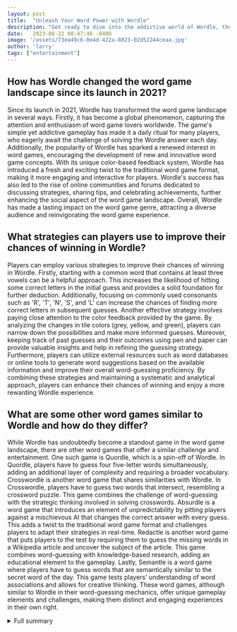 ```yaml
---
layout: post
title:  "Unleash Your Word Power with Wordle"
description: "Get ready to dive into the addictive world of Wordle, the word game that has taken the globe by storm. Discover how to improve your chances of winning, explore exciting spin-off games, and uncover the secrets of WordleBot. Prepare to unleash your word power and conquer the challenge!"
date:   2023-08-22 00:47:46 -0400
image: '/assets/73ea49c6-0e4d-422a-8023-02d52244ceaa.jpg'
author: 'larry'
tags: ["entertainment"]
---
```


## How has Wordle changed the word game landscape since its launch in 2021?
Since its launch in 2021, Wordle has transformed the word game landscape in several ways. Firstly, it has become a global phenomenon, capturing the attention and enthusiasm of word game lovers worldwide. The game's simple yet addictive gameplay has made it a daily ritual for many players, who eagerly await the challenge of solving the Wordle answer each day. Additionally, the popularity of Wordle has sparked a renewed interest in word games, encouraging the development of new and innovative word game concepts. With its unique color-based feedback system, Wordle has introduced a fresh and exciting twist to the traditional word game format, making it more engaging and interactive for players. Wordle's success has also led to the rise of online communities and forums dedicated to discussing strategies, sharing tips, and celebrating achievements, further enhancing the social aspect of the word game landscape. Overall, Wordle has made a lasting impact on the word game genre, attracting a diverse audience and reinvigorating the word game experience.

## What strategies can players use to improve their chances of winning in Wordle?
Players can employ various strategies to improve their chances of winning in Wordle. Firstly, starting with a common word that contains at least three vowels can be a helpful approach. This increases the likelihood of hitting some correct letters in the initial guess and provides a solid foundation for further deduction. Additionally, focusing on commonly used consonants such as 'R', 'T', 'N', 'S', and 'L' can increase the chances of finding more correct letters in subsequent guesses. Another effective strategy involves paying close attention to the color feedback provided by the game. By analyzing the changes in tile colors (grey, yellow, and green), players can narrow down the possibilities and make more informed guesses. Moreover, keeping track of past guesses and their outcomes using pen and paper can provide valuable insights and help in refining the guessing strategy. Furthermore, players can utilize external resources such as word databases or online tools to generate word suggestions based on the available information and improve their overall word-guessing proficiency. By combining these strategies and maintaining a systematic and analytical approach, players can enhance their chances of winning and enjoy a more rewarding Wordle experience.

## What are some other word games similar to Wordle and how do they differ?
While Wordle has undoubtedly become a standout game in the word game landscape, there are other word games that offer a similar challenge and entertainment. One such game is Quordle, which is a spin-off of Wordle. In Quordle, players have to guess four five-letter words simultaneously, adding an additional layer of complexity and requiring a broader vocabulary. Crosswordle is another word game that shares similarities with Wordle. In Crosswordle, players have to guess two words that intersect, resembling a crossword puzzle. This game combines the challenge of word-guessing with the strategic thinking involved in solving crosswords. Absurdle is a word game that introduces an element of unpredictability by pitting players against a mischievous AI that changes the correct answer with every guess. This adds a twist to the traditional word game format and challenges players to adapt their strategies in real-time. Redactle is another word game that puts players to the test by requiring them to guess the missing words in a Wikipedia article and uncover the subject of the article. This game combines word-guessing with knowledge-based research, adding an educational element to the gameplay. Lastly, Semantle is a word game where players have to guess words that are semantically similar to the secret word of the day. This game tests players' understanding of word associations and allows for creative thinking. These word games, although similar to Wordle in their word-guessing mechanics, offer unique gameplay elements and challenges, making them distinct and engaging experiences in their own right.


<details>
        <summary>Full summary</summary>
<p>Wordle has become a daily ritual for its fans across the globe. Launched in 2021, the word game soon became a viral trend. The craze surrounding the puzzle hasn't slowed down since then. Every day, people try their best to solve the Wordle answer, and if successful, they aren't shy about boasting their vocabulary and puzzle-solving skills.</p>
<p>The word puzzle requires the player to guess the correct five-letter word of the day in six tries. The first guess is the hardest, but there's a trick to tackle it. One strategy is to come up with a word comprising the most number of vowels. By submitting the guessed word by hitting 'enter' on the Wordle keypad, the player can notice the color of the tiles change. Grey tiles depict letters that do not appear in the word, yellow tiles show that the letter is right but placed on the wrong tile, and green tiles indicate the right letter in the correct spot.</p>
<p>To improve their chances of winning, players must remember the limited number of tries Wordle offers. Choosing a common word with at least three vowels is a good way to start. Words like 'saute', 'adios', 'aisle', and 'lemur' have a mix of vowels and consonants and can help finish the game with fewer guesses. Beginning with a word that has some common consonants such as 'R', 'T', 'N', 'S', and 'L', along with vowels, is another helpful tip for success in Wordle. Eliminating letters that don't appear in a word (or in grey tiles) is also an important strategy. Guessing the second word using this process increases the chances of finding letters that would turn green or yellow in fewer tries.</p>
<p>For an extra edge in the game, players can choose a new word every time they start Wordle. Starting with a different word each day adds some fun to the daily word puzzle game. It's recommended to pick a word with different vowels and consonants each time. However, some players prefer starting Wordle with the same word every day. They choose words with at least two to three vowels along with common consonants to arrive at the Wordle of the day.</p>
<p>While playing Wordle, it's crucial to be careful about words that include the same two letters, as they can use up guesses. Just because a letter has been placed on a green tile doesn't mean it cannot be used again in the word. Using a pen and paper can help jot down information for more clarity. Players can write down the letter in the green tiles and leave the others empty. This will help guess the next word more efficiently. Additionally, players can use different gadgets or online word databases for additional help if needed.</p>
<p>Josh Wardle is the brain behind Wordle. He designed it back in 2013 and introduced the concept of one round a day later on. The New York Times acquired the game in 2022.</p>
<p>In addition to Wordle, there are other word games that offer a similar challenge. Quordle is a Wordle spin-off where players have to guess four five-letter words at once. Crosswordle is similar to Wordle, but players have to guess two words that cross over, like in a crossword puzzle. Absurdle is a game where players play against a mischievous AI that changes the correct answer with every guess. Redactle is a word game where players have to discover the subject of a Wikipedia article by guessing the missing words. Semantle is a word game where players have to guess words that are semantically similar to the secret word of the day.</p>
<p>The question of the best starting word for Wordle has intrigued players. WordleBot's attempt to settle the question has gained interest. However, the answer is more complicated than expected. Players are fascinated with how closely their guesses match those of a machine. This curiosity gave birth to WordleBot, which provides advice and recommendations for opening words in normal and hard mode. Using WordleBot's advice has several benefits, including analytical thinking, improvement in solving puzzles, and even tiebreakers in competitive text chains. It also provides bragging rights and acknowledges unlucky outcomes.</p>
<p>With its addictive gameplay and endless possibilities, Wordle has captured the hearts of word game lovers worldwide. Whether you're a casual player looking for some daily entertainment or a competitive word enthusiast, Wordle offers a challenging and satisfying experience. So, dive into the exciting world of Wordle and see how many words you can conquer!</p>
</details>